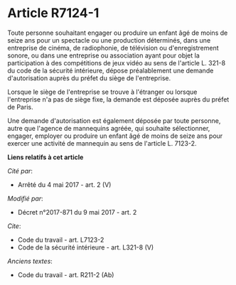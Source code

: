 # Article R7124-1

Toute personne souhaitant engager ou produire un enfant âgé de moins de seize ans pour un spectacle ou une production
déterminés, dans une entreprise de cinéma, de radiophonie, de télévision ou d'enregistrement sonore, ou dans une entreprise
ou association ayant pour objet la participation à des compétitions de jeux vidéo au sens de l'article L. 321-8 du code de la
sécurité intérieure, dépose préalablement une demande d'autorisation auprès du préfet du siège de l'entreprise. 

Lorsque le siège de l'entreprise se trouve à l'étranger ou lorsque l'entreprise n'a pas de siège fixe, la demande est déposée
auprès du préfet de Paris. 

Une demande d'autorisation est également déposée par toute personne, autre que l'agence de mannequins agréée, qui souhaite
sélectionner, engager, employer ou produire un enfant âgé de moins de seize ans pour exercer une activité de mannequin au
sens de l'article L. 7123-2.

**Liens relatifs à cet article**

_Cité par_:

  - Arrêté du 4 mai 2017 - art. 2 (V)

_Modifié par_:

  - Décret n°2017-871 du 9 mai 2017 - art. 2

_Cite_:

  - Code du travail - art. L7123-2
  - Code de la sécurité intérieure - art. L321-8 (V)

_Anciens textes_:

  - Code du travail - art. R211-2 (Ab)
